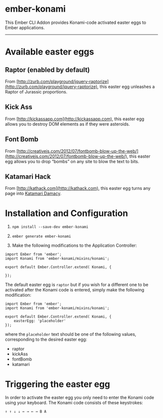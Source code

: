 # ember-konami

This Ember CLI Addon provides Konami-code activated easter eggs to Ember applications.

---

# Available easter eggs

## Raptor (enabled by default)

From [http://zurb.com/playground/jquery-raptorize](http://zurb.com/playground/jquery-raptorize), this easter egg unleashes
a Raptor of Jurassic proportions.

## Kick Ass

From [http://kickassapp.com](http://kickassapp.com), this easter egg allows you to destroy DOM elements as if they were
asteroids.

## Font Bomb

From [http://creativejs.com/2012/07/fontbomb-blow-up-the-web/](http://creativejs.com/2012/07/fontbomb-blow-up-the-web/),
this easter egg allows you to drop “bombs” on any site to blow the text to bits.

## Katamari Hack

From [http://kathack.com](http://kathack.com), this easter egg turns any page into [Katamari Damacy](http://en.wikipedia.org/wiki/Katamari_Damacy).



# Installation and Configuration

1) `npm install --save-dev ember-konami`

2) `ember generate ember-konami`

3) Make the following modifications to the Application Controller:

```
import Ember from 'ember';
import Konami from 'ember-konami/mixins/konami';

export default Ember.Controller.extend( Konami, {

});
```

The default easter egg is `raptor` but if you wish for a different one to be activated after the Konami code is entered,
simply make the following modification:

```
import Ember from 'ember';
import Konami from 'ember-konami/mixins/konami';

export default Ember.Controller.extend( Konami, {
    easterEgg: 'placeholder'
});
```

where the `placeholder` text should be one of the following values, corresponding to the desired easter egg:

* raptor
* kickAss
* fontBomb
* katamari


# Triggering the easter egg

In order to activate the easter egg you only need to enter the Konami code using your keyboard.  The Konami code consists
of these keystrokes:

```
↑ ↑ ↓ ↓ ← → ← → B A
```



